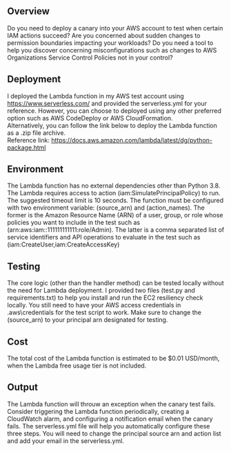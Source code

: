 ## Overview
Do you need to deploy a canary into your AWS account to test when certain IAM actions succeed? Are you concerned about sudden changes to permission boundaries impacting your workloads? Do you need a tool to help you discover concerning misconfigurations such as changes to AWS Organizations Service Control Policies not in your control?<br/>

## Deployment
I deployed the Lambda function in my AWS test account using https://www.serverless.com/ and provided the serverless.yml for your reference. However, you can choose to deployed using any other preferred option such as AWS CodeDeploy or AWS CloudFormation.<br/>
Alternatively, you can follow the link below to deploy the Lambda function as a .zip file archive.<br/>
Reference link: https://docs.aws.amazon.com/lambda/latest/dg/python-package.html

## Environment
The Lambda function has no external dependencies other than Python 3.8. The Lambda requires access to action (iam:SimulatePrincipalPolicy) to run. The suggested timeout limit is 10 seconds. The function must be configured with two environment variable: (source_arn) and (action_names). The former is the Amazon Resource Name (ARN) of a user, group, or role whose policies you want to include in the test such as (arn:aws:iam::111111111111:role/Admin). The latter is a comma separated list of service identifiers and API operations to evaluate in the test such as (iam:CreateUser,iam:CreateAccessKey)   

## Testing
The core logic (other than the handler method) can be tested locally without the need for Lambda deployment. I provided two files (test.py and requirements.txt) to help you install and run the EC2 resiliency check locally. You still need to have your AWS access credentials in .aws\credentials for the test script to work. Make sure to change the (source_arn) to your principal arn designated for testing. 

## Cost
The total cost of the Lambda function is estimated to be $0.01 USD/month, when the Lambda free usage tier is not included. 

## Output
The Lambda function will throuw an exception when the canary test fails. Consider triggering the Lambda function periodically, creating a CloudWatch alarm, and configuring a notification email when the canary fails. The serverless.yml file will help you automatically configure these three steps. You will need to change the principal source arn and action list and add your email in the serverless.yml.
